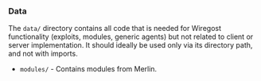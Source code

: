 ### Data

The `data/` directory contains all code that is needed for Wiregost functionality
(exploits, modules, generic agents) but not related to client or server implementation.
It should ideally be used only via its directory path, and not with imports.

* `modules/`    - Contains modules from Merlin.
